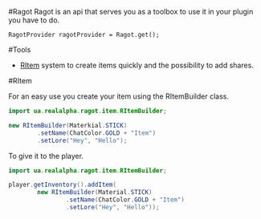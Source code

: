 #Ragot
Ragot is an api that serves you as a toolbox to use it in your plugin you have to do.

```
RagotProvider ragotProvider = Ragot.get();
```

#Tools

* [RItem](#RItem) system to create items quickly and the possibility to add shares.

#RItem

For an easy use you create your item using the RItemBuilder class.
```java
import ua.realalpha.ragot.item.RItemBuilder;

new RItemBuilder(Materkial.STICK)
        .setName(ChatColor.GOLD + "Item")
        .setLore("Hey", "Hello");
```

To give it to the player.
```java
import ua.realalpha.ragot.item.RItemBuilder;

player.getInventory().addItem(
        new RItemBuilder(Material.STICK)
                .setName(ChatColor.GOLD + "Item")
                .setLore("Hey", "Hello"));
```

